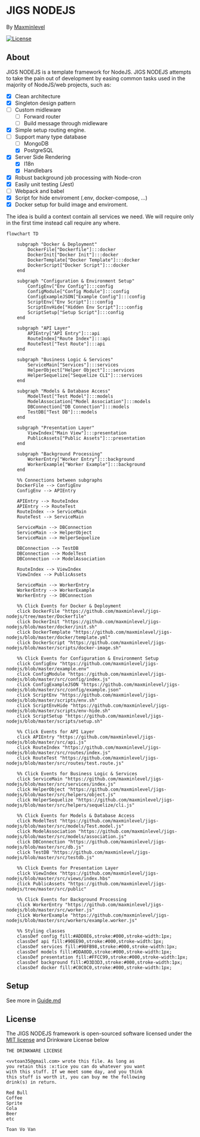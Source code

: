 # JIGS NODEJS 
By [Maxminlevel](mailto:vovantoan.dev@gmail.com) 

<a href="https://packagist.org/packages/laravel/framework"><img src="https://img.shields.io/packagist/l/laravel/framework" alt="License"></a>
</p>

## About 

JIGS NODEJS is a template framework for NodeJS. JIGS NODEJS attempts to take the pain out of development by easing common tasks used in the majority of NodeJS/web projects, such as:

- [x] Clean architecture
- [x] Singleton design pattern
- [ ] Custom midleware
  - [ ] Forward router
  - [ ] Build message through midleware
- [x] Simple setup routing engine.
- [ ] Support many type database
  - [ ] MongoDB
  - [x] PostgreSQL
- [x] Server Side Rendering
  - [x] I18n
  - [x] Handlebars
- [x] Robust background job processing with Node-cron
- [x] Easily unit testing (Jest)
- [ ] Webpack and babel
- [x] Script for hide enviroment (.env, docker-compose, ...)
- [x] Docker setup for build image and enviroment.

The idea is build a context contain all services we need. We will require only in the first time instead call require any where.

```mermaid
flowchart TD

    subgraph "Docker & Deployment"
        DockerFile["Dockerfile"]:::docker
        DockerInit["Docker Init"]:::docker
        DockerTemplate["Docker Template"]:::docker
        DockerScript["Docker Script"]:::docker
    end

    subgraph "Configuration & Environment Setup"
        ConfigEnv["Env Config"]:::config
        ConfigModule["Config Module"]:::config
        ConfigExampleJSON["Example Config"]:::config
        ScriptEnv["Env Script"]:::config
        ScriptEnvHide["Hidden Env Script"]:::config
        ScriptSetup["Setup Script"]:::config
    end

    subgraph "API Layer"
        APIEntry["API Entry"]:::api
        RouteIndex["Route Index"]:::api
        RouteTest["Test Route"]:::api
    end

    subgraph "Business Logic & Services"
        ServiceMain["Services"]:::services
        HelperObject["Helper Object"]:::services
        HelperSequelize["Sequelize CLI"]:::services
    end

    subgraph "Models & Database Access"
        ModelTest["Test Model"]:::models
        ModelAssociation["Model Association"]:::models
        DBConnection["DB Connection"]:::models
        TestDB["Test DB"]:::models
    end

    subgraph "Presentation Layer"
        ViewIndex["Main View"]:::presentation
        PublicAssets["Public Assets"]:::presentation
    end

    subgraph "Background Processing"
        WorkerEntry["Worker Entry"]:::background
        WorkerExample["Worker Example"]:::background
    end

    %% Connections between subgraphs
    DockerFile --> ConfigEnv
    ConfigEnv --> APIEntry

    APIEntry --> RouteIndex
    APIEntry --> RouteTest
    RouteIndex --> ServiceMain
    RouteTest --> ServiceMain

    ServiceMain --> DBConnection
    ServiceMain --> HelperObject
    ServiceMain --> HelperSequelize

    DBConnection --> TestDB
    DBConnection --> ModelTest
    DBConnection --> ModelAssociation

    RouteIndex --> ViewIndex
    ViewIndex --> PublicAssets

    ServiceMain --> WorkerEntry
    WorkerEntry --> WorkerExample
    WorkerEntry --> DBConnection

    %% Click Events for Docker & Deployment
    click DockerFile "https://github.com/maxminlevel/jigs-nodejs/tree/master/Dockerfile"
    click DockerInit "https://github.com/maxminlevel/jigs-nodejs/blob/master/docker/init.sh"
    click DockerTemplate "https://github.com/maxminlevel/jigs-nodejs/blob/master/docker/template.yml"
    click DockerScript "https://github.com/maxminlevel/jigs-nodejs/blob/master/scripts/docker-image.sh"

    %% Click Events for Configuration & Environment Setup
    click ConfigEnv "https://github.com/maxminlevel/jigs-nodejs/blob/master/example.env"
    click ConfigModule "https://github.com/maxminlevel/jigs-nodejs/blob/master/src/config/index.js"
    click ConfigExampleJSON "https://github.com/maxminlevel/jigs-nodejs/blob/master/src/config/example.json"
    click ScriptEnv "https://github.com/maxminlevel/jigs-nodejs/blob/master/scripts/env.sh"
    click ScriptEnvHide "https://github.com/maxminlevel/jigs-nodejs/blob/master/scripts/env-hide.sh"
    click ScriptSetup "https://github.com/maxminlevel/jigs-nodejs/blob/master/scripts/setup.sh"

    %% Click Events for API Layer
    click APIEntry "https://github.com/maxminlevel/jigs-nodejs/blob/master/src/api.js"
    click RouteIndex "https://github.com/maxminlevel/jigs-nodejs/blob/master/src/routes/index.js"
    click RouteTest "https://github.com/maxminlevel/jigs-nodejs/blob/master/src/routes/test.route.js"

    %% Click Events for Business Logic & Services
    click ServiceMain "https://github.com/maxminlevel/jigs-nodejs/blob/master/src/services/index.js"
    click HelperObject "https://github.com/maxminlevel/jigs-nodejs/blob/master/src/helpers/object.js"
    click HelperSequelize "https://github.com/maxminlevel/jigs-nodejs/blob/master/src/helpers/sequelize/cli.js"

    %% Click Events for Models & Database Access
    click ModelTest "https://github.com/maxminlevel/jigs-nodejs/blob/master/src/models/Test.model.js"
    click ModelAssociation "https://github.com/maxminlevel/jigs-nodejs/blob/master/src/models/association.js"
    click DBConnection "https://github.com/maxminlevel/jigs-nodejs/blob/master/src/db.js"
    click TestDB "https://github.com/maxminlevel/jigs-nodejs/blob/master/src/testdb.js"

    %% Click Events for Presentation Layer
    click ViewIndex "https://github.com/maxminlevel/jigs-nodejs/blob/master/src/views/index.hbs"
    click PublicAssets "https://github.com/maxminlevel/jigs-nodejs/tree/master/src/public"

    %% Click Events for Background Processing
    click WorkerEntry "https://github.com/maxminlevel/jigs-nodejs/blob/master/src/worker.js"
    click WorkerExample "https://github.com/maxminlevel/jigs-nodejs/blob/master/src/workers/example.worker.js"

    %% Styling classes
    classDef config fill:#ADD8E6,stroke:#000,stroke-width:1px;
    classDef api fill:#90EE90,stroke:#000,stroke-width:1px;
    classDef services fill:#98FB98,stroke:#000,stroke-width:1px;
    classDef models fill:#DDA0DD,stroke:#000,stroke-width:1px;
    classDef presentation fill:#FFCC99,stroke:#000,stroke-width:1px;
    classDef background fill:#D3D3D3,stroke:#000,stroke-width:1px;
    classDef docker fill:#C0C0C0,stroke:#000,stroke-width:1px;
```

## Setup

See more in [Guide.md](./Guide.md)


## License

The JIGS NODEJS framework is open-sourced software licensed under the [MIT license](./LICENSE) and Drinkware License below
```
THE DRINKWARE LICENSE

<vvtoan35@gmail.com> wrote this file. As long as 
you retain this :x:tice you can do whatever you want 
with this stuff. If we meet some day, and you think 
this stuff is worth it, you can buy me the following
drink(s) in return.

Red Bull
Coffee
Sprite
Cola
Beer
etc

Toan Vo Van
```
